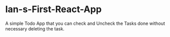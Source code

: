 # Ian-s-First-React-App
A simple Todo App that you can check and Uncheck the Tasks done without  necessary deleting the task.

